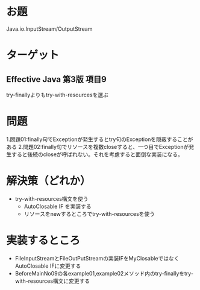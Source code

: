 # お題
Java.io.InputStream/OutputStream

# ターゲット
## Effective Java 第3版 項目9
try-finallyよりもtry-with-resourcesを選ぶ

# 問題
1.問題01:finally句でExceptionが発生するとtry句のExceptionを隠蔽することがある
2.問題02:finally句でリソースを複数closeすると、一つ目でExceptionが発生すると後続のcloseが呼ばれない。それを考慮すると面倒な実装になる。


# 解決策（どれか）
- try-with-resources構文を使う
	- AutoClosable IF を実装する
	- リソースをnewするところでtry-with-resourcesを使う


# 実装するところ
- FileInputStreamとFileOutPutStreamの実装IFをMyClosableではなくAutoClosable IFに変更する
- BeforeMainNo09の各example01,example02メソッド内のtry-finallyをtry-with-resources構文に変更する
